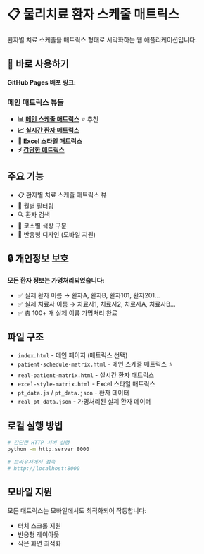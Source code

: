 # 📋 물리치료 환자 스케줄 매트릭스

환자별 치료 스케줄을 매트릭스 형태로 시각화하는 웹 애플리케이션입니다.

## 🚀 바로 사용하기

**GitHub Pages 배포 링크:**

### 메인 매트릭스 뷰들
- **📊 [메인 스케줄 매트릭스](https://sujiverse.github.io/250919-pt-tracking/patient-schedule-matrix.html)** ⭐ 추천
- **📈 [실시간 환자 매트릭스](https://sujiverse.github.io/250919-pt-tracking/real-patient-matrix.html)**
- **📁 [Excel 스타일 매트릭스](https://sujiverse.github.io/250919-pt-tracking/excel-style-matrix.html)**
- **⚡ [간단한 매트릭스](https://sujiverse.github.io/250919-pt-tracking/simple-pt-matrix.html)**

## 주요 기능

- 📋 환자별 치료 스케줄 매트릭스 뷰
- 📅 월별 필터링
- 🔍 환자 검색
- 🎨 코스별 색상 구분
- 📱 반응형 디자인 (모바일 지원)

## 🔒 개인정보 보호

**모든 환자 정보는 가명처리되었습니다:**
- ✅ 실제 환자 이름 → 환자A, 환자B, 환자101, 환자201...
- ✅ 실제 치료사 이름 → 치료사1, 치료사2, 치료사A, 치료사B...
- ✅ 총 100+ 개 실제 이름 가명처리 완료

## 파일 구조

- `index.html` - 메인 페이지 (매트릭스 선택)
- `patient-schedule-matrix.html` - 메인 스케줄 매트릭스 ⭐
- `real-patient-matrix.html` - 실시간 환자 매트릭스
- `excel-style-matrix.html` - Excel 스타일 매트릭스
- `pt_data.js` / `pt_data.json` - 환자 데이터
- `real_pt_data.json` - 가명처리된 실제 환자 데이터

## 로컬 실행 방법

```bash
# 간단한 HTTP 서버 실행
python -m http.server 8000

# 브라우저에서 접속
# http://localhost:8000
```

## 모바일 지원

모든 매트릭스는 모바일에서도 최적화되어 작동합니다:
- 터치 스크롤 지원
- 반응형 레이아웃
- 작은 화면 최적화